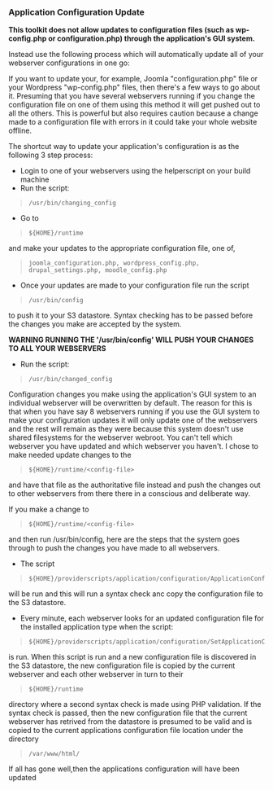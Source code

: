 ### Application Configuration Update


**This toolkit does not allow updates to configuration files (such as wp-config.php or configuration.php) through the application's GUI system.**

Instead use the following process which will automatically update all of your webserver configurations in one go:

If you want to update your, for example, Joomla "configuration.php" file or your Wordpress "wp-config.php" files, then there's a few ways to go about it.
Presuming that you have several webservers running if you change the configuration file on one of them using this method it will get pushed out to all the others. This is powerful but also requires caution because a change made to a configuration file with errors in it could take your whole website offline.

The shortcut way to update your application's configuration is as the following 3 step process:

- Login to one of your webservers using the helperscript on your build machine
-  Run the script:

>     /usr/bin/changing_config 

- Go to

>     ${HOME}/runtime

and make your updates to the appropriate configuration file, one of, 

>     joomla_configuration.php, wordpress_config.php, drupal_settings.php, moodle_config.php

- Once your updates are made to your configuration file run the script

>     /usr/bin/config

to push it to your S3 datastore. Syntax checking has to be passed before the changes you make are accepted by the system. 

**WARNING RUNNING THE '/usr/bin/config' WILL PUSH YOUR CHANGES TO ALL YOUR WEBSERVERS**

- Run the script:

>     /usr/bin/changed_config

Configuration changes you make using the application's GUI system to an individual webserver will be overwritten by default. The reason for this is that when you have say 8 webservers running if you use the GUI system to make your configuration updates it will only update one of the webservers and the rest will remain as they were because this system doesn't use shared filesystems for the webserver webroot. You can't tell which webserver you have updated and which webserver you haven't. I chose to make needed update changes to the 

>     ${HOME}/runtime/<config-file>

and have that file as the authoritative file instead and push the changes out to other webservers from there there in a conscious and deliberate way.

If you make a change to 

>     ${HOME}/runtime/<config-file>

and then run /usr/bin/config, here are the steps that the system goes through to push the changes you have made to all webservers.

- The script

>     ${HOME}/providerscripts/application/configuration/ApplicationConfigurationUpdate.sh

will be run and this will run a syntax check anc copy the configuration file to the S3 datastore.

- Every minute, each webserver looks for an updated configuration file for the installed application type when the script:

>     ${HOME}/providerscripts/application/configuration/SetApplicationConfiguration.sh

is run. When this script is run and a new configuration file is discovered in the S3 datastore, the new configuration file is copied by the current webserver and each other webserver in turn to their

>     ${HOME}/runtime

directory where a second syntax check is made using PHP validation. If the syntax check is passed, then the new configuration file that the current webserver has retrived from the datastore is presumed to be valid and is copied to the current applications configuration file location under the directory

>     /var/www/html/


If all has gone well,then the applications configuration will have been updated

